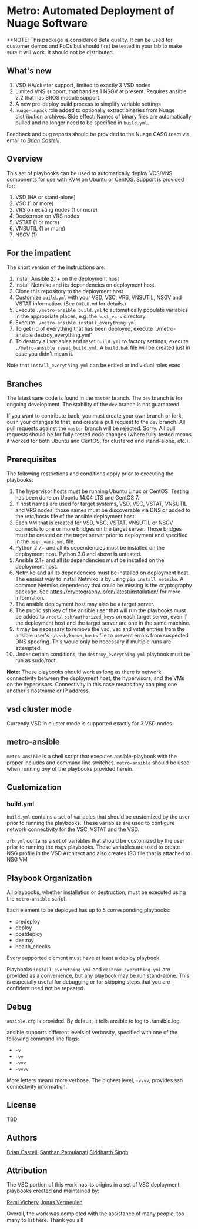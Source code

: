 # Metro: Automated Deployment of Nuage Software

**NOTE: This package is considered Beta quality. It can be used for customer demos and PoCs but should first be tested in your lab to make sure it will work. It should not be distributed.

## What's new

1. VSD HA/cluster support, limited to exactly 3 VSD nodes
1. Limited VNS support, that handles 1 NSGV at present. Requires ansible 2.2 that has SROS module support.
1. A new pre-deploy build process to simplify variable settings
1. `nuage-unpack` role added to optionally extract binaries from Nuage distribution archives. Side effect: Names of binary files are automatically pulled and no longer need to be specified in `build.yml`.

Feedback and bug reports should be provided to the Nuage CASO team via email to *[Brian Castelli](mailto://brian.castelli@nokia.com)*.

## Overview

This set of playbooks can be used to automatically deploy VCS/VNS components for use with KVM on Ubuntu or CentOS. Support is provided for:

1. VSD (HA or stand-alone)
2. VSC (1 or more)
3. VRS on existing nodes (1 or more)
4. Dockermon on VRS nodes
5. VSTAT (1 or more)
6. VNSUTIL (1 or more)
7. NSGV (1)


## For the impatient

The short version of the instructions are:

1. Install Ansible 2.1+ on the deployment host
1. Install Netmiko and its dependencies on deployment host.
1. Clone this repository to the deployment host
1. Customize `build.yml` with your VSD, VSC, VRS, VNSUTIL, NSGV  and VSTAT information. (See `BUILD.md` for details.)
1. Execute `./metro-ansible build.yml` to automatically populate variables in the appropriate places, e.g. the `host_vars` directory.
1. Execute `./metro-ansible install_everything.yml`
1. To get rid of everything that has been deployed, execute `./metro-ansible destroy_everything.yml'
1. To destroy all variables and reset `build.yml` to factory settings, execute `./metro-ansible reset_build.yml`. A `build.bak` file will be created just in case you didn't mean it.

Note that `install_everything.yml` can be edited or individual roles exec

## Branches

The latest sane code is found in the `master` branch. The `dev` branch is for ongoing development. The stability of the `dev` branch is not guaranteed.

If you want to contribute back, you must create your own branch or fork, oush your changes to that, and create a pull request to the `dev` branch. All pull requests against the `master` branch will be rejected. Sorry. All pull requests should be for fully-tested code changes (where fully-tested means it worked for both Ubuntu and CentOS, for clustered and stand-alone, etc.).

## Prerequisites

The following restrictions and conditions apply prior to executing the playbooks:

1. The hypervisor hosts must be running Ubuntu Linux or CentOS. Testing has been done on Ubuntu 14.04 LTS and CentOS 7.
1. If host names are used for target systems, VSD, VSC, VSTAT, VNSUTIL and VRS nodes, those names must be discoverable via DNS *or* added to the /etc/hosts file of the ansible deployment host.
1. Each VM that is created for VSD, VSC, VSTAT, VNSUTIL or NSGV connects to one or more bridges on the target server. Those bridges must be created on the target server prior to deployment and specified in the `user_vars.yml` file.
1. Python 2.7+ and all its dependencies must be installed on the deployment host. Python 3.0 and above is untested.
1. Ansible 2.1+ and all its dependencies must be installed on the deployment host.
1. Netmiko and all its dependencies must be installed on deployment host. The easiest way to install Netmiko is by using `pip install netmiko`. A common Netmiko dependency that could be missing is the cryptography package. See https://cryptography.io/en/latest/installation/ for more information.
1. The ansible deployment host may also be a target server.
1. The public ssh key of the ansible user that will run the playbooks must be added to `/root/.ssh/authorized_keys` on each target server, even if the deployment host and the target server are one in the same machine.
1. It may be necessary to remove the vsd, vsc and vstat entries from the ansible user's `~/.ssh/known_hosts` file to prevent errors from suspected DNS spoofing. This would only be necessary if multiple runs are attempted.
1. Under certain conditions, the `destroy_everything.yml` playbook must be run as sudo/root.

**Note:** These playbooks should work as long as there is network connectivity between the deployment host, the hypervisors, and the VMs on the hypervisors. Connectivity in this case means they can ping one another's hostname or IP address.

## vsd cluster mode

Currently VSD in cluster mode is supported exactly for 3 VSD nodes. 

## metro-ansible

`metro-ansible` is a shell script that executes ansible-playbook with the proper includes and command line switches. `metro-ansible` should be used when running *any* of the playbooks provided herein.

## Customization

### build.yml

`build.yml` contains a set of variables that should be customized by the user prior to running the playbooks. These variables are used to configure network connectivity for the VSC, VSTAT and the VSD.

`zfb.yml` contains a set of variables that should be customized by the user prior to running the nsgv playbooks. These variables are used to create NSG profile in the VSD Architect and also creates ISO file that is attached to NSG VM
## Playbook Organization

All playbooks, whether installation or destruction, must be executed using the `metro-ansible` script.

Each element to be deployed has up to 5 corresponding playbooks:

* predeploy
* deploy
* postdeploy
* destroy
* health_checks

Every supported element must have at least a deploy playbook.

Playbooks `install_everything.yml` and `destroy_everything.yml` are provided as a convenience, but any playbook may be run stand-alone. This is especially useful for debugging or for skipping steps that you are confident need not be repeated.

## Debug

`ansible.cfg` is provided. By default, it tells ansible to log to ./ansible.log.

ansible supports different levels of verbosity, specified with one of the following command line flags:

* `-v`
* `-vv`
* `-vvv`
* `-vvvv`

More letters means more verbose. The highest level, `-vvvv`, provides ssh connectivity information.

## License

TBD

## Authors

[Brian Castelli](mailto://brian.castelli@nokia.com)
[Santhan Pamulapati](mailto://Santhan.Pamulapati@nokia.com)
[Siddharth Singh](mailto://Siddharth.Singh@nokia.com)

## Attribution

The VSC portion of this work has its origins in a set of VSC deployment playbooks created and maintained by:

[Remi Vichery](https://github.com/rvichery)
[Jonas Vermeulen](https://github.com/jonasvermeulen)

Overall, the work was completed with the assistance of many people, too many to list here. Thank you all!

